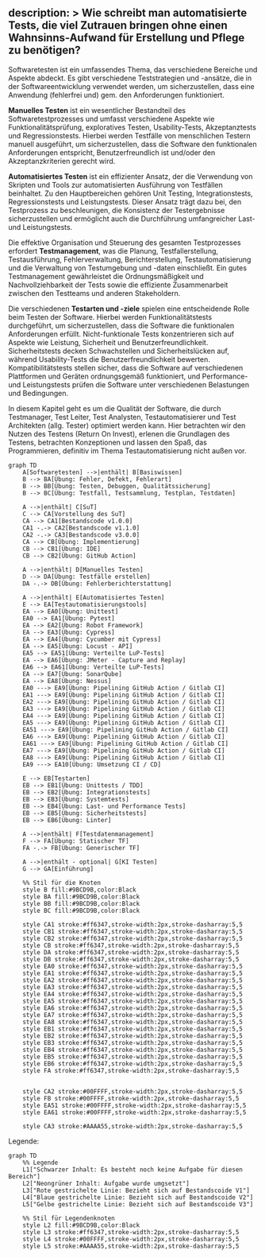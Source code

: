 description: >
  Wie schreibt man automatisierte Tests, die viel Zutrauen bringen
  ohne einen Wahnsinns-Aufwand für Erstellung und Pflege zu benötigen?
---

Softwaretesten ist ein umfassendes Thema, das verschiedene Bereiche und Aspekte abdeckt. Es gibt verschiedene
Teststrategien und -ansätze, die in der Softwareentwicklung verwendet werden, um sicherzustellen, dass eine Anwendung
(fehlerfrei und) gem. den Anforderungen funktioniert.

**Manuelles Testen** ist ein wesentlicher Bestandteil des Softwaretestprozesses und umfasst verschiedene Aspekte wie
Funktionalitätsprüfung, exploratives Testen, Usability-Tests, Akzeptanztests und Regressionstests. Hierbei werden
Testfälle von menschlichen Testern manuell ausgeführt, um sicherzustellen, dass die Software den funktionalen
Anforderungen entspricht, Benutzerfreundlich ist und/oder den Akzeptanzkriterien gerecht wird.

**Automatisiertes Testen** ist ein effizienter Ansatz, der die Verwendung von Skripten und Tools zur automatisierten
Ausführung von Testfällen beinhaltet. Zu den Hauptbereichen gehören Unit Testing, Integrationstests, Regressionstests
und Leistungstests. Dieser Ansatz trägt dazu bei, den Testprozess zu beschleunigen, die Konsistenz der Testergebnisse
sicherzustellen und ermöglicht auch die Durchführung umfangreicher Last- und Leistungstests.

Die effektive Organisation und Steuerung des gesamten Testprozesses erfordert **Testmanagement**, was die Planung,
Testfallerstellung, Testausführung, Fehlerverwaltung, Berichterstellung, Testautomatisierung und die Verwaltung von
Testumgebung und -daten einschließt. Ein gutes Testmanagement gewährleistet die Ordnungsmäßigkeit und
Nachvollziehbarkeit der Tests sowie die effiziente Zusammenarbeit zwischen den Testteams und anderen Stakeholdern.

Die verschiedenen **Testarten und -ziele** spielen eine entscheidende Rolle beim Testen der Software. Hierbei werden
Funktionalitätstests durchgeführt, um sicherzustellen, dass die Software die funktionalen Anforderungen erfüllt.
Nicht-funktionale Tests konzentrieren sich auf Aspekte wie Leistung, Sicherheit und Benutzerfreundlichkeit.
Sicherheitstests decken Schwachstellen und Sicherheitslücken auf, während Usability-Tests die Benutzerfreundlichkeit
bewerten. Kompatibilitätstests stellen sicher, dass die Software auf verschiedenen Plattformen und Geräten
ordnungsgemäß funktioniert, und Performance- und Leistungstests prüfen die Software unter verschiedenen Belastungen
und Bedingungen.

In diesem Kapitel geht es um die Qualität der Software, die durch Testmanager, Test Leiter, Test Analysten,
Testautomatisierer und Test Architekten (allg. Tester) optimiert werden kann. Hier betrachten wir den Nutzen des
Testens (Return On Invest), erlenen die Grundlagen des Testens, betrachten Konzeptionen und lassen den Spaß, das
Programmieren, definitiv im Thema Testautomatisierung nicht außen vor.

```mermaid
graph TD
    A[Softwaretesten] -->|enthält| B[Basiswissen]
    B --> BA[Übung: Fehler, Defekt, Fehlerart]
    B --> BB[Übung: Testen, Debuggen, Qualitätssicherung]
    B --> BC[Übung: Testfall, Testsammlung, Testplan, Testdaten]

    A -->|enthält| C[SuT]
    C --> CA[Vorstellung des SuT]
    CA --> CA1[Bestandscode v1.0.0]
    CA1 -.-> CA2[Bestandscode v1.1.0]
    CA2 -.-> CA3[Bestandscode v3.0.0]
    CA --> CB[Übung: Implementierung]
    CB --> CB1[Übung: IDE]
    CB --> CB2[Übung: GitHub Action]

    A -->|enthält| D[Manuelles Testen]
    D --> DA[Übung: Testfälle erstellen]
    DA -.-> DB[Übung: Fehlerberichterstattung]

    A -->|enthält| E[Automatisiertes Testen]
    E --> EA[Testautomatisierungstools]
    EA --> EA0[Übung: Unittest]
    EA0 --> EA1[Übung: Pytest]
    EA --> EA2[Übung: Robot Framework]
    EA --> EA3[Übung: Cypress]
    EA --> EA4[Übung: Cycumber mit Cypress]
    EA --> EA5[Übung: Locust - API]
    EA5 --> EA51[Übung: Verteilte LuP-Tests]
    EA --> EA6[Übung: JMeter - Capture and Replay]
    EA6 --> EA61[Übung: Verteilte LuP-Tests]
    EA --> EA7[Übung: SonarQube]
    EA --> EA8[Übung: Nessus]
    EA0 ---> EA9[Übung: Pipelining GitHub Action / Gitlab CI]
    EA1 ---> EA9[Übung: Pipelining GitHub Action / Gitlab CI]
    EA2 ---> EA9[Übung: Pipelining GitHub Action / Gitlab CI]
    EA3 ---> EA9[Übung: Pipelining GitHub Action / Gitlab CI]
    EA4 ---> EA9[Übung: Pipelining GitHub Action / Gitlab CI]
    EA5 ---> EA9[Übung: Pipelining GitHub Action / Gitlab CI]
    EA51 ---> EA9[Übung: Pipelining GitHub Action / Gitlab CI]
    EA6 ---> EA9[Übung: Pipelining GitHub Action / Gitlab CI]
    EA61 ---> EA9[Übung: Pipelining GitHub Action / Gitlab CI]
    EA7 ---> EA9[Übung: Pipelining GitHub Action / Gitlab CI]
    EA8 ---> EA9[Übung: Pipelining GitHub Action / Gitlab CI]
    EA9 ---> EA10[Übung: Umsetzung CI / CD]

    E --> EB[Testarten]
    EB --> EB1[Übung: Unittests / TDD]
    EB --> EB2[Übung: Integrationstests]
    EB --> EB3[Übung: Systemtests]
    EB --> EB4[Übung: Last- und Performance Tests]
    EB --> EB5[Übung: Sicherheitstests]
    EB --> EB6[Übung: Linter]

    A -->|enthält| F[Testdatenmanagement]
    F --> FA[Übung: Statischer TF]
    FA -.-> FB[Übung: Generischer TF]

    A -->|enthält - optional| G[KI Testen]
    G --> GA[Einführung]

    %% Stil für die Knoten
    style B fill:#9BCD9B,color:Black
    style BA fill:#9BCD9B,color:Black
    style BB fill:#9BCD9B,color:Black
    style BC fill:#9BCD9B,color:Black

    style CA1 stroke:#ff6347,stroke-width:2px,stroke-dasharray:5,5
    style CB1 stroke:#ff6347,stroke-width:2px,stroke-dasharray:5,5 
    style CB2 stroke:#ff6347,stroke-width:2px,stroke-dasharray:5,5 
    style CB stroke:#ff6347,stroke-width:2px,stroke-dasharray:5,5 
    style DA stroke:#ff6347,stroke-width:2px,stroke-dasharray:5,5
    style DB stroke:#ff6347,stroke-width:2px,stroke-dasharray:5,5
    style EA0 stroke:#ff6347,stroke-width:2px,stroke-dasharray:5,5
    style EA1 stroke:#ff6347,stroke-width:2px,stroke-dasharray:5,5
    style EA2 stroke:#ff6347,stroke-width:2px,stroke-dasharray:5,5
    style EA3 stroke:#ff6347,stroke-width:2px,stroke-dasharray:5,5
    style EA4 stroke:#ff6347,stroke-width:2px,stroke-dasharray:5,5
    style EA5 stroke:#ff6347,stroke-width:2px,stroke-dasharray:5,5
    style EA6 stroke:#ff6347,stroke-width:2px,stroke-dasharray:5,5
    style EA7 stroke:#ff6347,stroke-width:2px,stroke-dasharray:5,5
    style EA8 stroke:#ff6347,stroke-width:2px,stroke-dasharray:5,5
    style EB1 stroke:#ff6347,stroke-width:2px,stroke-dasharray:5,5
    style EB2 stroke:#ff6347,stroke-width:2px,stroke-dasharray:5,5
    style EB3 stroke:#ff6347,stroke-width:2px,stroke-dasharray:5,5
    style EB4 stroke:#ff6347,stroke-width:2px,stroke-dasharray:5,5
    style EB5 stroke:#ff6347,stroke-width:2px,stroke-dasharray:5,5
    style EB6 stroke:#ff6347,stroke-width:2px,stroke-dasharray:5,5
    style FA stroke:#ff6347,stroke-width:2px,stroke-dasharray:5,5


    style CA2 stroke:#00FFFF,stroke-width:2px,stroke-dasharray:5,5
    style FB stroke:#00FFFF,stroke-width:2px,stroke-dasharray:5,5
    style EA51 stroke:#00FFFF,stroke-width:2px,stroke-dasharray:5,5
    style EA61 stroke:#00FFFF,stroke-width:2px,stroke-dasharray:5,5

    style CA3 stroke:#AAAA55,stroke-width:2px,stroke-dasharray:5,5
```

Legende:

```mermaid
graph TD    
    %% Legende
    L1["Schwarzer Inhalt: Es besteht noch keine Aufgabe für diesen Bereich"]
    L2["Neongrüner Inhalt: Aufgabe wurde umgsetzt"]
    L3["Rote gestrichelte Linie: Bezieht sich auf Bestandscoide V1"]
    L4["Blaue gestrichelte Linie: Bezieht sich auf Bestandscoide V2"]
    L5["Gelbe gestrichelte Linie: Bezieht sich auf Bestandscoide V3"]

    %% Stil für Legendenknoten
    style L2 fill:#9BCD9B,color:Black
    style L3 stroke:#ff6347,stroke-width:2px,stroke-dasharray:5,5
    style L4 stroke:#00FFFF,stroke-width:2px,stroke-dasharray:5,5
    style L5 stroke:#AAAA55,stroke-width:2px,stroke-dasharray:5,5
```